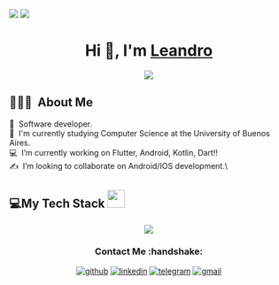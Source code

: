 <!--horizontal divider(gradiant)-->
<img src="https://user-images.githubusercontent.com/73097560/115834477-dbab4500-a447-11eb-908a-139a6edaec5c.gif">
<a align="center" href="https://leancorv.ar/" target="blank">
<img src="https://res.cloudinary.com/dia0mugvi/image/upload/fl_preserve_transparency/v1715810899/ThumbnailSEO_3_avk5kk.jpg">
</a>
<h1 align="center">Hi 👋, I'm <a href="https://leancorv.ar/" target="blank">
Leandro</a></h1>
<p align="center">
  <a href="https://github.com/DenverCoder1/readme-typing-svg"><img src="https://readme-typing-svg.herokuapp.com?font=Time+New+Roman&color=cyan&size=25&center=true&vCenter=true&width=500&height=20&lines=Leandro+Corvalan;++;Mobile+Developer,;Data+Science+Student;Active+Learner+and+Passionate;Love+to+learn+new+stuffs..<3"></a>
</p>

## 👨🏻‍💻 &nbsp;About Me

📱 &nbsp;Software developer.\
🌱 &nbsp;I'm currently studying Computer Science at the University of Buenos Aires.\
💻 &nbsp;I’m currently working on Flutter, Android, Kotlin, Dart!!\
✍️ &nbsp;I’m looking to collaborate on Android/IOS development.\

<!--tech stack icons-->
## 💻My Tech Stack <img src = "https://media2.giphy.com/media/QssGEmpkyEOhBCb7e1/giphy.gif?cid=ecf05e47a0n3gi1bfqntqmob8g9aid1oyj2wr3ds3mg700bl&rid=giphy.gif" width = 32px> 
<p align="center">
  <a href="https://skillicons.dev">
    <img src="https://skillicons.dev/icons?i=flutter,kotlin,androidstudio,dart,react,nextjs,ts,java,firebase,github,html,css,js,mongodb,mysql,nodejs,postman,py,redux,tailwind,docker,vue,ps,figma&perline=14" />
  </a>
</p>

<div align="center">
<h3>Contact Me :handshake:</h3>
<a href="https://github.com/leancorv" target="_blank"><img src="https://img.shields.io/badge/-Leandro_Corvalan-black?logo=github&style=flat-square" alt="github"/></a>
<a href="https://www.linkedin.com/in/leancorv" target="_blank"><img src="https://img.shields.io/badge/-Leandro_Corvalan-blue?logo=linkedin&style=flat-square" alt="linkedin"></a>
<a href="https://t.me/leancorv" target="_blank"><img src="https://img.shields.io/badge/-Leandro_Corvalan-blue?logo=telegram&textColor=white&style=flat-square" alt="telegram"/></a>
<a href="mailto:leancorv@gmail.com"><img src="https://img.shields.io/badge/-leancorv@gmail.com-black?logo=gmail&style=flat-square" alt="gmail"/></a>
<br/><br/>
</div>
